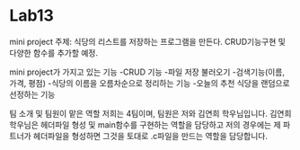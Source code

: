 # Lab13

mini project 주제: 식당의 리스트를 저장하는 프로그램을 만든다. CRUD기능구현 및 다양한 함수를 추가할 예정.

mini project가 가지고 있는 기능
-CRUD 기능
-파일 저장 불러오기
-검색기능(이름, 가격, 평점)
-식당의 이름을 오름차순으로 정리하는 기능
-오늘의 추천 식당을 랜덤으로 선정하는 기능

팀 소개 및 팀원이 맡은 역할
저희는 4팀이며, 팀원은 저와 김연희 학우님입니다.
김연희 학우님은 헤더파일 형성 및 main함수를 구현하는 역할을 담당하고
저의 경우에는 제 파트너가 헤더파일을 형성하면 그것을 토대로 .c파일을 만드는 역할을 담당합니다.
